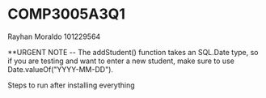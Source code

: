 # COMP3005A3Q1
Rayhan Moraldo 101229564

**URGENT NOTE -- The addStudent() function takes an SQL.Date type, so if you are testing and want to enter a new student, make sure to use Date.valueOf("YYYY-MM-DD").

Steps to run after installing everything
